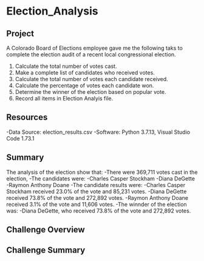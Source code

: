 # Election_Analysis

## Project
A Colorado Board of Elections employee gave me the following taks to complete the election audit of a recent local congressional election.

1. Calculate the total number of votes cast.
2. Make a complete list of candidates who received votes.
3. Calculate the total number of votes each candidate received. 
4. Calculate the percentage of votes each candidate won.
5. Determine the winner of the election based on popular vote.
6. Record all items in Election Analyis file.

## Resources
-Data Source: election_results.csv
-Software: Python 3.7.13, Visual Studio Code 1.73.1

## Summary
The analysis of the election show that:
-There were 369,711 votes cast in the election,
-The candidates were:
  -Charles Casper Stockham
  -Diana DeGette
  -Raymon Anthony Doane
-The candidate results were:
  -Charles Casper Stockham received 23.0% of the vote and 85,231 votes.
  -Diana DeGette received 73.8% of the vote and 272,892 votes.
  -Raymon Anthony Doane received 3.1% of the vote and 11,606 votes.
-The winnder of the election was:
  -Diana DeGette, who received 73.8% of the vote and 272,892 votes.
  
  ## Challenge Overview
  
  ## Challenge Summary
